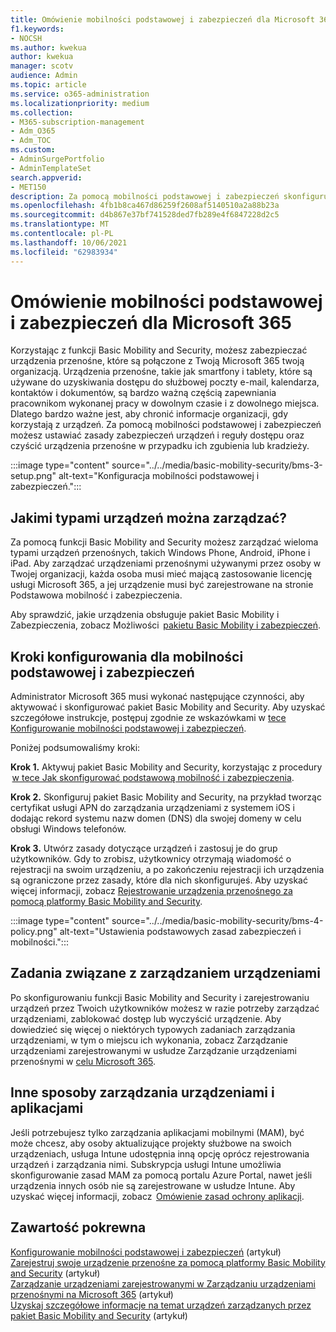 ```yaml
---
title: Omówienie mobilności podstawowej i zabezpieczeń dla Microsoft 365
f1.keywords:
- NOCSH
ms.author: kwekua
author: kwekua
manager: scotv
audience: Admin
ms.topic: article
ms.service: o365-administration
ms.localizationpriority: medium
ms.collection:
- M365-subscription-management
- Adm_O365
- Adm_TOC
ms.custom:
- AdminSurgePortfolio
- AdminTemplateSet
search.appverid:
- MET150
description: Za pomocą mobilności podstawowej i zabezpieczeń skonfiguruj zasady zabezpieczeń urządzeń i reguły dostępu.
ms.openlocfilehash: 4fb1b8ca467d86259f2608af5140510a2a88b23a
ms.sourcegitcommit: d4b867e37bf741528ded7fb289e4f6847228d2c5
ms.translationtype: MT
ms.contentlocale: pl-PL
ms.lasthandoff: 10/06/2021
ms.locfileid: "62983934"
---
```

# <a name="overview-of-basic-mobility-and-security-for-microsoft-365"></a>Omówienie mobilności podstawowej i zabezpieczeń dla Microsoft 365

Korzystając z funkcji Basic Mobility and Security, możesz zabezpieczać urządzenia przenośne, które są połączone z Twoją Microsoft 365 twoją organizacją. Urządzenia przenośne, takie jak smartfony i tablety, które są używane do uzyskiwania dostępu do służbowej poczty e-mail, kalendarza, kontaktów i dokumentów, są bardzo ważną częścią zapewniania pracownikom wykonanej pracy w dowolnym czasie i z dowolnego miejsca. Dlatego bardzo ważne jest, aby chronić informacje organizacji, gdy korzystają z urządzeń. Za pomocą mobilności podstawowej i zabezpieczeń możesz ustawiać zasady zabezpieczeń urządzeń i reguły dostępu oraz czyścić urządzenia przenośne w przypadku ich zgubienia lub kradzieży.

:::image type="content" source="../../media/basic-mobility-security/bms-3-setup.png" alt-text="Konfiguracja mobilności podstawowej i zabezpieczeń.":::

## <a name="what-types-of-devices-can-you-manage"></a>Jakimi typami urządzeń można zarządzać?

Za pomocą funkcji Basic Mobility and Security możesz zarządzać wieloma typami urządzeń przenośnych, takich Windows Phone, Android, iPhone i iPad. Aby zarządzać urządzeniami przenośnymi używanymi przez osoby w Twojej organizacji, każda osoba musi mieć mającą zastosowanie licencję usługi Microsoft 365, a jej urządzenie musi być zarejestrowane na stronie Podstawowa mobilność i zabezpieczenia.

Aby sprawdzić, jakie urządzenia obsługuje pakiet Basic Mobility i Zabezpieczenia, zobacz Możliwości  [pakietu Basic Mobility i zabezpieczeń](capabilities.md).

## <a name="setup-steps-for-basic-mobility-and-security"></a>Kroki konfigurowania dla mobilności podstawowej i zabezpieczeń

Administrator Microsoft 365 musi wykonać następujące czynności, aby aktywować i skonfigurować pakiet Basic Mobility and Security. Aby uzyskać szczegółowe instrukcje, postępuj zgodnie ze wskazówkami w [tece Konfigurowanie mobilności podstawowej i zabezpieczeń](set-up.md). 

Poniżej podsumowaliśmy kroki:

**Krok 1.** Aktywuj pakiet Basic Mobility and Security, korzystając z procedury  [w tece Jak skonfigurować podstawową mobilność i zabezpieczenia](set-up.md).

**Krok 2.** Skonfiguruj pakiet Basic Mobility and Security, na przykład tworząc certyfikat usługi APN do zarządzania urządzeniami z systemem iOS i dodając rekord systemu nazw domen (DNS) dla swojej domeny w celu obsługi Windows telefonów.

**Krok 3.** Utwórz zasady dotyczące urządzeń i zastosuj je do grup użytkowników. Gdy to zrobisz, użytkownicy otrzymają wiadomość o rejestracji na swoim urządzeniu, a po zakończeniu rejestracji ich urządzenia są ograniczone przez zasady, które dla nich skonfigurujeś. Aby uzyskać więcej informacji, zobacz [Rejestrowanie urządzenia przenośnego za pomocą platformy Basic Mobility and Security](enroll-your-mobile-device.md). 

:::image type="content" source="../../media/basic-mobility-security/bms-4-policy.png" alt-text="Ustawienia podstawowych zasad zabezpieczeń i mobilności.":::

## <a name="device-management-tasks"></a>Zadania związane z zarządzaniem urządzeniami

Po skonfigurowaniu funkcji Basic Mobility and Security i zarejestrowaniu urządzeń przez Twoich użytkowników możesz w razie potrzeby zarządzać urządzeniami, zablokować dostęp lub wyczyścić urządzenie. Aby dowiedzieć się więcej o niektórych typowych zadaniach zarządzania urządzeniami, w tym o miejscu ich wykonania, zobacz Zarządzanie urządzeniami zarejestrowanymi w usłudze Zarządzanie urządzeniami przenośnymi w [celu Microsoft 365](manage-enrolled-devices.md).

## <a name="other-ways-to-manage-devices-and-apps"></a>Inne sposoby zarządzania urządzeniami i aplikacjami

Jeśli potrzebujesz tylko zarządzania aplikacjami mobilnymi (MAM), być może chcesz, aby osoby aktualizujące projekty służbowe na swoich urządzeniach, usługa Intune udostępnia inną opcję oprócz rejestrowania urządzeń i zarządzania nimi. Subskrypcja usługi Intune umożliwia skonfigurowanie zasad MAM za pomocą portalu Azure Portal, nawet jeśli urządzenia innych osób nie są zarejestrowane w usłudze Intune. Aby uzyskać więcej informacji, zobacz  [Omówienie zasad ochrony aplikacji](/mem/intune/apps/app-protection-policy).

## <a name="related-content"></a>Zawartość pokrewna

[Konfigurowanie mobilności podstawowej i zabezpieczeń](set-up.md) (artykuł)\
[Zarejestruj swoje urządzenie przenośne za pomocą platformy Basic Mobility and Security](enroll-your-mobile-device.md) (artykuł)\
[Zarządzanie urządzeniami zarejestrowanymi w Zarządzaniu urządzeniami przenośnymi na Microsoft 365](manage-enrolled-devices.md) (artykuł)\
[Uzyskaj szczegółowe informacje na temat urządzeń zarządzanych przez pakiet Basic Mobility and Security](get-details-about-managed-devices.md) (artykuł)